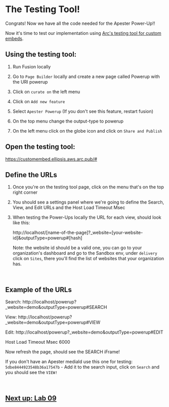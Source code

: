 # The Testing Tool!

Congrats! Now we have all the code needed for the Apester Power-Up!!

Now it's time to test our implementation using [Arc's testing tool for custom embeds](https://customembed.ellipsis.aws.arc.pub/#).

## Using the testing tool:
1.  Run Fusion locally

2. Go to `Page Builder` locally and create a new page called Powerup with the URI powerup

3. Click on `curate on` the left menu

4. Click on `Add new feature`

5. Select `Apester Powerup` (If you don't see this feature, restart fusion)

6. On the top menu change the output-type to powerup

7. On the left menu click on the globe icon and click on `Share and Publish`

## Open the testing tool:

https://customembed.ellipsis.aws.arc.pub/#

## Define the URLs

1. Once you're on the testing tool page, click on the menu that's on the top right corner

2. You should see a settings panel where we're going to define the Search, View, and Edit URLs and the Host Load Timeout Msec

3. When testing the Power-Ups locally the URL for each view, should look like this:

    http://localhost/[name-of-the-page]?_website=[your-website-id]&outputType=powerup#[hash]

    Note: the website id should be a valid one, you can go to your organization's dashboard and go to the Sandbox env, under `delivery` click on `Sites`, there you'll find the list of websites that your organization has.

&nbsp;

## Example of the URLs

Search:
http://localhost/powerup?_website=demo&outputType=powerup#SEARCH

View:
http://localhost/powerup?_website=demo&outputType=powerup#VIEW

Edit:
http://localhost/powerup?_website=demo&outputType=powerup#EDIT

Host Load Timeout Msec
6000

Now refresh the page, should see the SEARCH iFrame!

If you don't have an Apester mediaId use this one for testing: `5dbe8444923548b36a17547b` - Add it to the search input, click on `Search` and you should see the `VIEW!`

&nbsp;


## [Next up: Lab 09](https://github.com/arc-partners/Fusion-Training-User-Stories/tree/powerups-lab-09)
